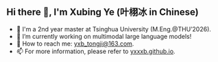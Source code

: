 ## Hi there 👋, I'm Xubing Ye (叶栩冰 in Chinese)

- 🌱 I'm a 2nd year master at Tsinghua University (M.Eng.@THU’2026).
- 🔭 I’m currently working on multimodal large language models!
- 💬 How to reach me: [yxb_tongji@163.com](mailto:yxb_tongji@163.com).
- 📫 For more information, please refer to [yxxxb.github.io](https://yxxxb.github.io/).
